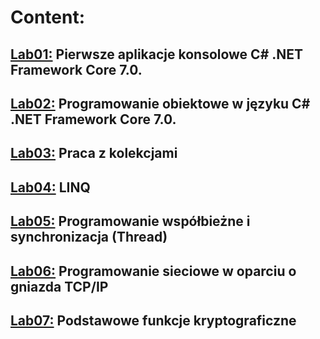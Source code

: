 # Content:
## [Lab01:](https://github.com/Gabi363/CSharp_course/tree/main/lab1) Pierwsze aplikacje konsolowe C# .NET Framework Core 7.0.
## [Lab02:](https://github.com/Gabi363/CSharp_course/tree/main/lab2-bank_app) Programowanie obiektowe w języku C# .NET Framework Core 7.0.
## [Lab03:](https://github.com/Gabi363/CSharp_course/tree/main/lab3) Praca z kolekcjami
## [Lab04:](https://github.com/Gabi363/CSharp_course/tree/main/lab4) LINQ
## [Lab05:](https://github.com/Gabi363/CSharp_course/tree/main/lab5) Programowanie współbieżne i synchronizacja (Thread)
## [Lab06:](https://github.com/Gabi363/CSharp_course/tree/main/lab6) Programowanie sieciowe w oparciu o gniazda TCP/IP
## [Lab07:](https://github.com/Gabi363/CSharp_course/tree/main/lab7) Podstawowe funkcje kryptograficzne
